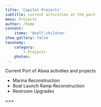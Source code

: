 ```yaml
---
title: 'Capital Projects'
subtitle: current activities at the port
menu: Projects
author: /home
content:
    items: '@self.children'
show_gallery: false
taxonomy:
    category:
        - Projects
    photon: 
---
```


Current Port of Alsea activities and projects

- Marina Reconstruction
- Boat Launch Ramp Reconstruction
- Restroom Upgrades

===
